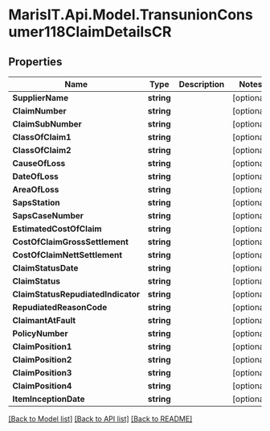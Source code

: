 
# MarisIT.Api.Model.TransunionConsumer118ClaimDetailsCR

## Properties

Name | Type | Description | Notes
------------ | ------------- | ------------- | -------------
**SupplierName** | **string** |  | [optional] 
**ClaimNumber** | **string** |  | [optional] 
**ClaimSubNumber** | **string** |  | [optional] 
**ClassOfClaim1** | **string** |  | [optional] 
**ClassOfClaim2** | **string** |  | [optional] 
**CauseOfLoss** | **string** |  | [optional] 
**DateOfLoss** | **string** |  | [optional] 
**AreaOfLoss** | **string** |  | [optional] 
**SapsStation** | **string** |  | [optional] 
**SapsCaseNumber** | **string** |  | [optional] 
**EstimatedCostOfClaim** | **string** |  | [optional] 
**CostOfClaimGrossSettlement** | **string** |  | [optional] 
**CostOfClaimNettSettlement** | **string** |  | [optional] 
**ClaimStatusDate** | **string** |  | [optional] 
**ClaimStatus** | **string** |  | [optional] 
**ClaimStatusRepudiatedIndicator** | **string** |  | [optional] 
**RepudiatedReasonCode** | **string** |  | [optional] 
**ClaimantAtFault** | **string** |  | [optional] 
**PolicyNumber** | **string** |  | [optional] 
**ClaimPosition1** | **string** |  | [optional] 
**ClaimPosition2** | **string** |  | [optional] 
**ClaimPosition3** | **string** |  | [optional] 
**ClaimPosition4** | **string** |  | [optional] 
**ItemInceptionDate** | **string** |  | [optional] 

[[Back to Model list]](../README.md#documentation-for-models)
[[Back to API list]](../README.md#documentation-for-api-endpoints)
[[Back to README]](../README.md)

